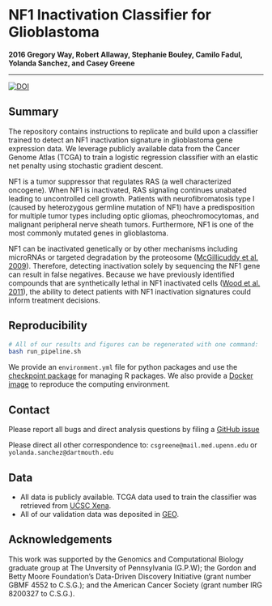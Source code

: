 # NF1 Inactivation Classifier for Glioblastoma

**2016 Gregory Way, Robert Allaway,
Stephanie Bouley, Camilo Fadul,
Yolanda Sanchez, and Casey Greene**

---

[![DOI](https://zenodo.org/badge/18957/greenelab/nf1_inactivation.svg)](https://zenodo.org/badge/latestdoi/18957/greenelab/nf1_inactivation)

## Summary

The repository contains instructions to replicate and build upon a classifier
trained to detect an NF1 inactivation signature in glioblastoma gene expression
data. We leverage publicly available data from the Cancer Genome Atlas (TCGA) to
train a logistic regression classifier with an elastic net penalty using
stochastic gradient descent.

NF1 is a tumor suppressor that regulates RAS (a well characterized oncogene).
When NF1 is inactivated, RAS signaling continues unabated leading to
uncontrolled cell growth. Patients with neurofibromatosis type I (caused by
heterozygous germline mutation of NF1) have a predisposition
for multiple tumor types including optic gliomas, pheochromocytomas, and
malignant peripheral nerve sheath tumors. Furthermore, NF1 is one of the most
commonly mutated genes in glioblastoma.

NF1 can be inactivated genetically or by other mechanisms including microRNAs
or targeted degradation by the proteosome
([McGillicuddy et al. 2009](http://www.ncbi.nlm.nih.gov/pubmed/19573811)).
Therefore, detecting inactivation solely by sequencing the NF1 gene can result
in false negatives. Because we have previously identified compounds that are
synthetically lethal in NF1 inactivated cells
([Wood et al. 2011](http://www.ncbi.nlm.nih.gov/pubmed/21697395)),
the ability to detect patients with NF1 inactivation signatures could inform
treatment decisions.

## Reproducibility

```bash
# All of our results and figures can be regenerated with one command:
bash run_pipeline.sh
```

We provide an `environment.yml` file for python packages and use the
[checkpoint package](https://cran.r-project.org/web/packages/checkpoint/index.html)
for managing R packages. We also provide a
[Docker image](https://hub.docker.com/r/gregway/nf1_inactivation) to reproduce
the computing environment.

## Contact

Please report all bugs and direct analysis questions by filing a
[GitHub issue](https://github.com/greenelab/nf1_inactivation/issues)

Please direct all other correspondence to: `csgreene@mail.med.upenn.edu` or
`yolanda.sanchez@dartmouth.edu`

## Data

* All data is publicly available. TCGA data used to train the classifier was
retrieved from
[UCSC Xena](https://genome-cancer.soe.ucsc.edu/proj/site/xena/datapages/).
* All of our validation data was deposited in
[GEO](http://www.ncbi.nlm.nih.gov/geo/).

## Acknowledgements

This work was supported by the Genomics and Computational Biology graduate group
at The Unversity of Pennsylvania (G.P.W); the Gordon and Betty Moore
Foundation’s Data-Driven Discovery Initiative (grant number GBMF 4552 to
C.S.G.); and the American Cancer Society (grant number IRG 8200327 to C.S.G.).
